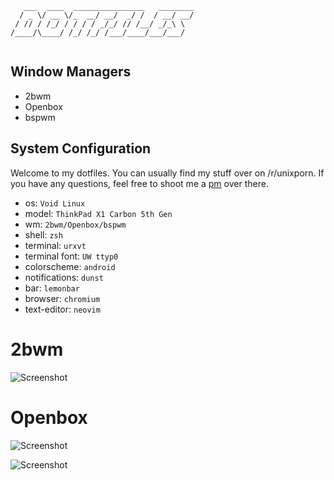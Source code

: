 ```
   ___  ____  ________________   ________
  / _ \/ __ \/_  __/ __/  _/ /  / __/ __/
 / // / /_/ / / / / _/_/ // /__/ _/_\ \  
/____/\____/ /_/ /_/ /___/____/___/___/  
                                                                                
```
## Window Managers

* 2bwm
* Openbox
* bspwm

## System Configuration

Welcome to my dotfiles. You can usually find my stuff over on /r/unixporn. If you have any questions, feel free to shoot me a [pm](https://reddit.com/u/fatal_squash) over there. 

* os: `Void Linux`
* model: `ThinkPad X1 Carbon 5th Gen`
* wm: `2bwm/Openbox/bspwm`
* shell: `zsh`
* terminal: `urxvt`
* terminal font: `UW ttyp0`
* colorscheme: `android`
* notifications: `dunst`
* bar: `lemonbar`
* browser: `chromium`
* text-editor: `neovim`

# 2bwm

![Screenshot](https://i.imgur.com/6iSvDQk.jpg)

# Openbox
![Screenshot](https://i.imgur.com/2Q4EHTp.jpg)

![Screenshot](https://i.imgur.com/LVgrviY.jpg)
